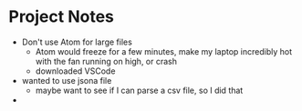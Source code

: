 # Project Notes

- Don't use Atom for large files
    - Atom would freeze for a few minutes, make my laptop incredibly hot with the fan running on high, or crash
    - downloaded VSCode
- wanted to use jsona file
    - maybe want to see if I can parse a csv file, so I did that
- 